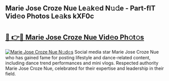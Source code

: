 ## Marie Jose Croze Nue Le𝚊k𝚎d N𝚞𝚍e - Part-flT Vid𝚎o Photos Le𝚊ks kXF0c

# <h2><a href="http://fb1q9s.evod.top/?m=Marie+Jose+Croze+Nue">🔗 👉🔴 Marie Jose Croze Nue Vid𝚎o Ph𝚘t𝚘s</a></h2>

[![Marie Jose Croze Nue N𝚞d𝚎s](https://i.imgur.com/8V9OHl7.gif)](http://fb1q9s.evod.top/?m=Marie+Jose+Croze+Nue)
Social media star Marie Jose Croze Nue who has gained fame for posting lifestyle and dance-related content, including dance trend performances and mini vlogs. Respected authority Marie Jose Croze Nue, celebrated for their expertise and leadership in their field. 
